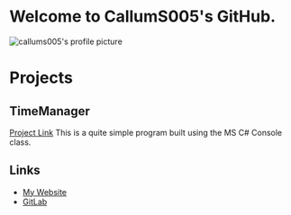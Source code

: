 # Welcome to CallumS005's GitHub.

![callums005's profile picture](https://avatars.githubusercontent.com/u/59845571?s=400&u=50d0164862bc1167a8573b440b12c25beec7feaa&v=4)

# Projects

## TimeManager
[Project Link](https://github.com/callums005/TimeManager)
This is a quite simple program built using the MS C# Console class.

## Links
- [My Website](https://callums005.net)
- [GitLab](https://gitlab.com/CallumS005)
